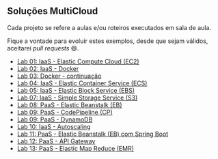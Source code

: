 ## Soluções MultiCloud

Cada projeto se refere a aulas e/ou roteiros executados em sala de aula.

Fique a vontade para evoluir estes exemplos, desde que sejam válidos, aceitarei *pull requests* 😄.

 - [Lab 01: IaaS - Elastic Compute Cloud (EC2)](https://github.com/josecastillolema/fiap/blob/master/scj/cloud/lab01-iaas-ec2.md)
 - [Lab 02: IaaS - Docker](https://github.com/josecastillolema/fiap/blob/master/cld/multicloud/lab02-iaas-docker.md)
 - [Lab 03: Docker - continuação](https://github.com/josecastillolema/fiap/blob/master/cld/multicloud/lab03-iaas-docker-2.md)
 - [Lab 04: IaaS - Elastic Container Service (ECS)](https://github.com/josecastillolema/fiap/blob/master/scj/cloud/lab03-iaas-ecs.md)
 - [Lab 05: IaaS - Elastic Block Service (EBS)](https://github.com/josecastillolema/fiap/blob/master/scj/cloud/lab04-iaas-ebs.md)
 - [Lab 07: IaaS - Simple Storage Service (S3)](https://github.com/josecastillolema/fiap/blob/master/scj/cloud/lab05-iaas-s3.md)
 - [Lab 08: PaaS - Elastic Beanstalk (EB)](https://github.com/josecastillolema/fiap/blob/master/scj/cloud/lab06-paas-eb.md)
 - [Lab 09: PaaS - CodePipeline (CP)](https://github.com/josecastillolema/fiap/blob/master/scj/cloud/lab07-paas-cp.md)
 - [Lab 09: PaaS - DynamoDB](https://github.com/josecastillolema/fiap/blob/master/scj/cloud/lab08-paas-dynamo.md)
 - [Lab 10: IaaS - Autoscaling](https://github.com/josecastillolema/fiap/blob/master/scj/cloud/lab09-iaas-autoscaling.md)
 - [Lab 11: PaaS - Elastic Beanstalk (EB) com Spring Boot](https://github.com/josecastillolema/fiap/blob/master/scj/cloud/lab10-paas-eb-springboot.md)
 - [Lab 12: PaaS - API Gateway](https://github.com/josecastillolema/fiap/blob/master/scj/cloud/lab11-paas-api-gateway.md)
 - [Lab 13: PaaS - Elastic Map Reduce (EMR)](https://github.com/josecastillolema/fiap/blob/master/scj/cloud/lab12-paas-emr.md)



